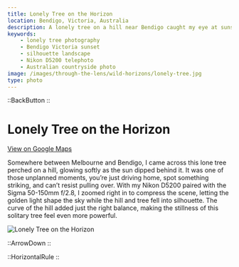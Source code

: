 ```yaml
---
title: Lonely Tree on the Horizon
location: Bendigo, Victoria, Australia
description: A lonely tree on a hill near Bendigo caught my eye at sunset—captured in silhouette with golden light and compressed with a telephoto lens.
keywords:
    - lonely tree photography
    - Bendigo Victoria sunset
    - silhouette landscape
    - Nikon D5200 telephoto
    - Australian countryside photo
image: /images/through-the-lens/wild-horizons/lonely-tree.jpg
type: photo
---
```


::BackButton
::

# Lonely Tree on the Horizon

<a href="https://www.google.com/maps/search/?api=1&query=Bendigo,+Victoria,+Australia" target="_blank" rel="noopener noreferrer">View on Google Maps</a>

Somewhere between Melbourne and Bendigo, I came across this lone tree perched on a hill, glowing softly as the sun dipped behind it. It was one of those unplanned moments, you’re just driving home, spot something striking, and can’t resist pulling over. With my Nikon D5200 paired with the Sigma 50-150mm f/2.8, I zoomed right in to compress the scene, letting the golden light shape the sky while the hill and tree fell into silhouette. The curve of the hill added just the right balance, making the stillness of this solitary tree feel even more powerful.

![Lonely Tree on the Horizon](/images/through-the-lens/wild-horizons/lonely-tree.jpg)

<div class="mb-8"></div>

::ArrowDown
::

<div class="mb-8"></div>

::HorizontalRule
::
